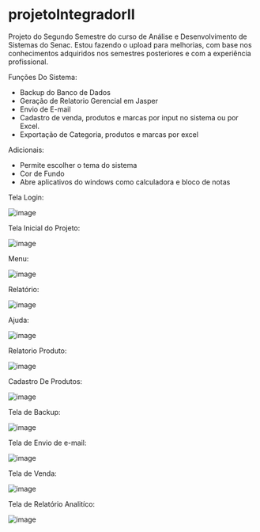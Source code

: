 # projetoIntegradorII

Projeto do Segundo Semestre do curso de Análise e Desenvolvimento de Sistemas do Senac.
Estou fazendo o upload para melhorias, com base nos conhecimentos adquiridos nos semestres posteriores e com a experiência profissional.

Funções Do Sistema:

- Backup do Banco de Dados
- Geração de Relatorio Gerencial em Jasper
- Envio de E-mail
- Cadastro de venda, produtos e marcas por input no sistema ou por Excel.
- Exportação de Categoria, produtos e marcas por excel

Adicionais:

- Permite escolher o tema do sistema
- Cor de Fundo
- Abre aplicativos do windows como calculadora e bloco de notas

Tela Login:

![image](https://user-images.githubusercontent.com/78769051/185759985-82b1c02a-1f95-475e-a024-ad70940a092c.png)

Tela Inicial do Projeto:

![image](https://user-images.githubusercontent.com/78769051/184447786-3efc3a51-f0b8-44d1-9ef2-7f2538bdd952.png)

Menu:

![image](https://user-images.githubusercontent.com/78769051/184447869-c9f65402-8462-4b81-9301-69c23bab9df7.png)

Relatório:

![image](https://user-images.githubusercontent.com/78769051/185760060-0da1981a-6c32-415d-88d1-a3bef3d82ce2.png)

Ajuda:

![image](https://user-images.githubusercontent.com/78769051/185760075-be198c40-5e7e-484f-9b59-4914f9deac5d.png)

Relatorio Produto:

![image](https://user-images.githubusercontent.com/78769051/185759961-1fb368ae-6971-41d6-85b5-fbda4b933bc5.png)

Cadastro De Produtos:

![image](https://user-images.githubusercontent.com/78769051/184451534-948ca35f-e246-485a-a68b-eb686f2184da.png)

Tela de Backup:

![image](https://user-images.githubusercontent.com/78769051/184448563-17142c82-b953-4d60-a41c-ee82d7c9b16e.png)

Tela de Envio de e-mail:

![image](https://user-images.githubusercontent.com/78769051/185471918-cc9f3b59-9c5e-4238-b6ac-ed66c0e3757e.png)

Tela de Venda:

![image](https://user-images.githubusercontent.com/78769051/188990556-39e3c800-bb5f-4cc2-aab1-e90e78542141.png)

Tela de Relatório Analitíco:

![image](https://user-images.githubusercontent.com/78769051/189460608-e28bdb29-c92f-4ffe-909e-f5c36bfebb8b.png)

